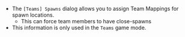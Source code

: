 - The `[Teams] Spawns` dialog allows you to assign Team Mappings for spawn locations.
    - This can force team members to have close-spawns
- This information is only used in the `Teams` game mode.